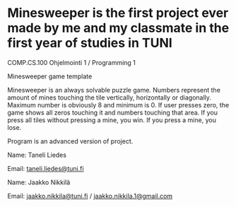 # Minesweeper is the first project ever made by me and my classmate in the first year of studies in TUNI 
COMP.CS.100 Ohjelmointi 1 / Programming 1

Minesweeper game template

Minesweeper is an always solvable puzzle game. Numbers represent the amount of
mines touching the tile vertically, horizontally or diagonally. Maximum number
is obviously 8 and minimum is 0. If user presses zero, the game shows all zeros
touching it and numbers touching that area. If you press all tiles
without pressing a mine, you win. If you press a mine, you lose.

Program is an advanced version of project.

Name: Taneli Liedes

Email: taneli.liedes@tuni.fi

Name: Jaakko Nikkilä

Email: jaakko.nikkila@tuni.fi / jaakko.nikkila.1@gmail.com
